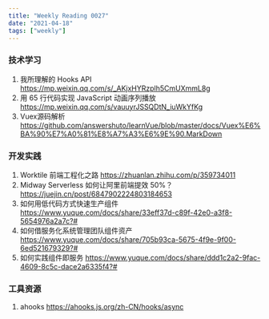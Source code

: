 ```yaml
---
title: "Weekly Reading 0027"
date: "2021-04-18"
tags: ["weekly"]
---
```


### 技术学习
1. 我所理解的 Hooks API https://mp.weixin.qq.com/s/_AKjxHYRzplh5CmUXmmL8g
2. 用 65 行代码实现 JavaScript 动画序列播放 https://mp.weixin.qq.com/s/vauuyrJSSQDtN_iuWkYfKg
3. Vuex源码解析 https://github.com/answershuto/learnVue/blob/master/docs/Vuex%E6%BA%90%E7%A0%81%E8%A7%A3%E6%9E%90.MarkDown

### 开发实践
1. Worktile 前端工程化之路 https://zhuanlan.zhihu.com/p/359734011
2. Midway Serverless 如何让阿里前端提效 50%？ https://juejin.cn/post/6847902224803184653
3. 如何用低代码方式快速生产组件 https://www.yuque.com/docs/share/33eff37d-c89f-42e0-a3f8-5654976a2a7c?#
4. 如何借服务化系统管理团队组件资产 https://www.yuque.com/docs/share/705b93ca-5675-4f9e-9f00-6ed521679329?#
5. 如何实践组件即服务 https://www.yuque.com/docs/share/ddd1c2a2-9fac-4609-8c5c-dace2a6335f4?#

### 工具资源
1. ahooks https://ahooks.js.org/zh-CN/hooks/async
